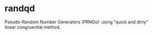 # randqd
Pseudo-Random Number Generators (PRNGs): using "quick and dirty" linear congruential method.
